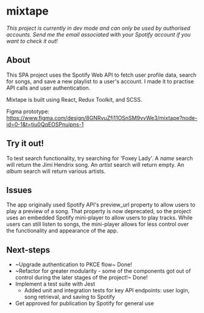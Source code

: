  # mixtape

 *This project is currently in dev mode and can only be used by authorised accounts. Send me the email associated with your Spotify account if you want to check it out!*
 
 ## About
 This SPA project uses the Spotify Web API to fetch user profile data, search for songs, and save a new playlist to a user's account. I made it to practise API calls and user authentication.  
 
 Mixtape is built using React, Redux Toolkit, and SCSS.  
 
 Figma prototype: https://www.figma.com/design/8GNRvuZfj11OSnSM9vvWe3/mixtape?node-id=0-1&t=tiu0QqEOSPnuipns-1
 ## Try it out!
 To test search functionality, try searching for 'Foxey Lady'. A *name* search will return the Jimi Hendrix song. An *artist* search will return empty. An *album* search will return various artists.
 ## Issues
 The app originally used Spotify API's preview_url property to allow users to play a preview of a song. 
 That property is now deprecated, so the project uses an embedded Spotify mini-player to allow users to play tracks. 
 While users can still listen to songs, the mini-player allows for less control over the functionality and appearance of the app.
 ## Next-steps
 * ~Upgrade authentication to PKCE flow~ Done!
 * ~Refactor for greater modularity - some of the components got out of control during the later stages of the project!~ Done!
 * Implement a test suite with Jest
   * Added unit and integration tests for key API endpoints: user login, song retrieval, and saving to Spotify
 * Get approved for publication by Spotify for general use
